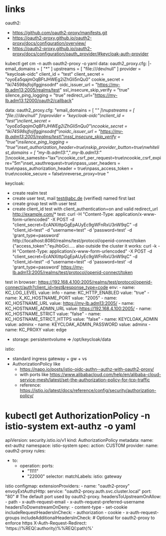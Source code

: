 # links

oauth2:
- https://github.com/oauth2-proxy/manifests.git
- https://oauth2-proxy.github.io/oauth2-proxy/docs/configuration/overview/ 
- https://oauth2-proxy.github.io/oauth2-proxy/docs/configuration/oauth_provider/#keycloak-auth-provider

kubectl get cm -n auth oauth2-proxy -o yaml
data:
  oauth2_proxy.cfg: |-
    email_domains = [ "*" ]
    upstreams = [ "file:///dev/null" ]
    provider = "keycloak-oidc"
    client_id = "test"
    client_secret = "oyoEa5qajmOqBFtJHWEg2iZhGli5nQu0"
    cookie_secret = "lki74598sjfojifggjnsodnf"
    oidc_issuer_url = "https://my-lb.adm13:2005/realms/test"
    ssl_insecure_skip_verify = "true"
    silence_ping_logging = "true"
    redirect_url="https://my-lb.adm13:12000/oauth2/callback"

data:
  oauth2_proxy.cfg: "email_domains = [ \"*\" ]\nupstreams = [ \"file:///dev/null\"
    ]\nprovider = \"keycloak-oidc\"\nclient_id = \"test\"\nclient_secret = \"oyoEa5qajmOqBFtJHWEg2iZhGli5nQu0\"\ncookie_secret
    = \"lki74598sjfojifggjnsodnf\"\noidc_issuer_url = \"https://my-lb.adm13:2005/realms/test\"\nssl_insecure_skip_verify
    = \"true\"\nsilence_ping_logging = \"true\"\nset_authorization_header=true\nskip_provider_button=true\nwhitelist_domains
    = [ \"my-lb.adm13:*\",\"*.my-lb.adm13:*\" ]\ncookie_samesite=\"lax\"\ncookie_csrf_per_request=true\ncookie_csrf_expire=\"5m\"\nset_xauthrequest=true\npass_user_headers
    = true\npass_authorization_header = true\npass_access_token = true\ncookie_secure
    = false\nreverse_proxy=true "


keycloak:
- create realm test
- create user test, mail test@abc.de (verified) named first last
- create group test with user test
- create client_id test with client_authentication=on and valid redirect_url http://example.com/*
test: 
curl -H "Content-Type: application/x-www-form-urlencoded" -X POST -d "client_secret=EcANXittpGgEpAUyEc9gWFnRxU3nW9qC" -d "client_id=test" -d "username=test"  -d 'password=test' -d 'grant_type=password'  http://localhost:8080/realms/test/protocol/openid-connect/token
{"access_token":"eyJhbGci.....
also outside the cluster it works:
curl -k -H "Content-Type: application/x-www-form-urlencoded" -X POST -d "client_secret=EcANXittpGgEpAUyEc9gWFnRxU3nW9qC" -d "client_id=test" -d "username=test"  -d 'password=test' -d 'grant_type=password'  https://my-lb.adm13:2005/realms/test/protocol/openid-connect/token

test in browser: https://192.168.4.100:2005/realms/test/protocol/openid-connect/auth?client_id=test&response_type=code
env:
    - name: KC_LOG_LEVEL
      value: info
    - name: KC_HTTP_ENABLED
      value: "true"
    - name: X_KC_HOSTNAME_PORT
      value: "2005"
    - name: KC_HOSTNAME_URL
      value: https://my-lb.adm13:2005/
    - name: KC_HOSTNAME_ADMIN_URL
      value: https://192.168.4.100:2005/
    - name: KC_HOSTNAME_STRICT
      value: "false"
    - name: KC_HOSTNAME_STRICT_HTTPS
      value: "false"
    - name: KEYCLOAK_ADMIN
      value: adminx
    - name: KEYCLOAK_ADMIN_PASSWORD
      value: adminx
    - name: KC_PROXY
      value: edge


- storage: persistentvolume => /opt/keycloak/data


istio: 
  - standard ingress gateway + gw + vs
  - AuthorizationPolicy like
    - https://napo.io/posts/istio-oidc-authn--authz-with-oauth2-proxy/
    - with ports like https://www.alibabacloud.com/help/en/alibaba-cloud-service-mesh/latest/set-the-authorization-policy-for-tcp-traffic
    - reference: https://istio.io/latest/docs/reference/config/security/authorization-policy/
  # kubectl get AuthorizationPolicy -n istio-system ext-authz -o yaml
apiVersion: security.istio.io/v1
kind: AuthorizationPolicy
metadata:
  name: ext-authz
  namespace: istio-system
spec:
  action: CUSTOM
  provider:
    name: oauth2-proxy
  rules:
  - to:
    - operation:
        ports:
        - "1111"
        - "22000"
  selector:
    matchLabels:
      istio: gateway


  istio configmap: 
    extensionProviders:
    - name: "oauth2-proxy"
      envoyExtAuthzHttp:
        service: "oauth2-proxy.auth.svc.cluster.local"
        port: "80" # The default port used by oauth2-proxy.
      headersToUpstreamOnAllow:
      - path
      - x-auth-request-email
      - x-auth-request-preferred-username
      headersToDownstreamOnDeny:
      - content-type
      - set-cookie
      includeRequestHeadersInCheck:
      - authorization
      - cookie
      - x-auth-request-groups
      includeAdditionalHeadersInCheck: # Optional for oauth2-proxy to enforce https
        X-Auth-Request-Redirect: 'https://%REQ(:authority)%%REQ(:path)%'



